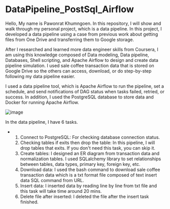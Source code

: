 # DataPipeline_PostSql_Airflow

Hello, My name is Pawonrat Khumngoen. In this repository, I will show and walk through my personal project, which is a data pipeline. In this project, I developed a data pipeline using a case from previous work about getting files from One Drive and transferring them to Google storage. 

After I researched and learned more data engineer skills from Coursera, I am using this knowledge composed of Data modeling, Data pipeline, Databases, Shell scripting, and Apache Airflow to design and create data pipeline simulation. I used sale coffee transaction data that is stored on Google Drive so the others can access, download, or do step-by-step following my data pipeline easier.

I used a data pipeline tool, which is Apache Airflow to run the pipeline, set a schedule, and send notifications of DAG status when tasks failed, retried, or success. In addition, I used the PostgreSQL database to store data and Docker for running Apache Airflow.

![image](https://github.com/pawonrat-kh/DataPipeline_PostSql_Airflow/assets/90255313/dda1d7e6-65d8-4f8b-8b32-ad9a39dec87b)

In the data pipeline, I have 6 tasks.
* 1. Connect to PostgreSQL: For checking database connection status.
  2. Checking tables if exits then drop the table: In this pipeline, I will drop tables that exits. If you don't need this task, you can skip it.
  3. Create tables: I designed an ER diagram from transaction data and normalization tables. I used SQLalchemy library to set relationships between tables, data types, primary key, foreign key, etc.
  4. Download data: I used the bash command to download sale coffee transaction data which is a txt format file composed of text insert data SQL command from URL.
  5. Insert data: I inserted data by reading line by line from txt file and this task will take time around 20 mins.
  6. Delete file after inserted: I deleted the file after the insert task finished.

